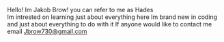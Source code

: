 Hello! Im Jakob Brow! you can refer to me as Hades  
Im intrested on learning just about everything here
Im brand new in coding and just about everything to do with it
If anyone would like to contact me email Jbrow730@gmail.com
<!---
XHades47X/XHades47X is a ✨ special ✨ repository because its `README.md` (this file) appears on your GitHub profile.
You can click the Preview link to take a look at your changes.
--->
